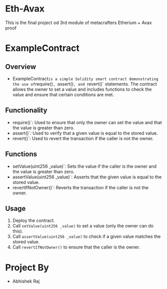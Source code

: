 # Eth-Avax
This is the final project od 3rd module of metacrafters Etherium + Avax proof
# ExampleContract

## Overview
- ExampleContract` is a simple Solidity smart contract demonstrating the use of `require()`, `assert()`, and `revert()` statements. The contract allows the owner to set a value and includes functions to check the value and ensure that certain conditions are met.

## Functionality
- require()`: Used to ensure that only the owner can set the value and that the value is greater than zero.
- assert()`: Used to verify that a given value is equal to the stored value.
- revert()`: Used to revert the transaction if the caller is not the owner.

## Functions
- setValue(uint256 _value)`: Sets the value if the caller is the owner and the value is greater than zero.
- assertValue(uint256 _value)`: Asserts that the given value is equal to the stored value.
- revertIfNotOwner()`: Reverts the transaction if the caller is not the owner.

## Usage
1. Deploy the contract.
2. Call `setValue(uint256 _value)` to set a value (only the owner can do this).
3. Call `assertValue(uint256 _value)` to check if a given value matches the stored value.
4. Call `revertIfNotOwner()` to ensure that the caller is the owner.

# Project By
- Abhishek Raj


